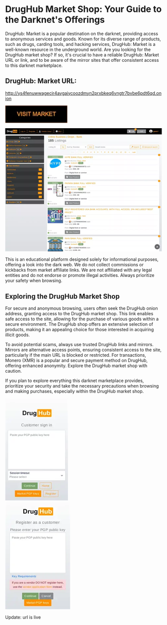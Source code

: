 # DrugHub Market Shop: Your Guide to the Darknet's Offerings

DrugHub: Market is a popular destination on the darknet, providing access to anonymous services and goods. Known for its diverse range of products, such as drugs, carding tools, and hacking services, DrugHub: Market is a well-known resource in the underground world. Are you looking for the DrugHub market shop? If so, it's crucial to have a reliable DrugHub: Market URL or link, and to be aware of the mirror sites that offer consistent access to this darknet marketplace.

## DrugHub: Market URL:

http://ys4fenuwwagecir4avgajycoozdmyn2prxbkeq6vngtr7bvbe6pdt6qd.onion

[<img src="/settings/side.webp" width="200">](http://ys4fenuwwagecir4avgajycoozdmyn2prxbkeq6vngtr7bvbe6pdt6qd.onion)


<a href="http://ys4fenuwwagecir4avgajycoozdmyn2prxbkeq6vngtr7bvbe6pdt6qd.onion"><img src="/settings/sheet.webp" alt="image" style="max-width: 100%;"><a>

This is an educational platform designed solely for informational purposes, offering a look into the dark web. We do not collect commissions or kickbacks from market affiliate links. We are not affiliated with any legal entities and do not endorse or promote illegal activities. Always prioritize your safety when browsing.

## Exploring the DrugHub Market Shop

For secure and anonymous browsing, users often seek the DrugHub onion address, granting access to the DrugHub market shop. This link enables safe access to the site, allowing for the purchase of various goods within a secure environment. The DrugHub shop offers an extensive selection of products, making it an appealing choice for those interested in acquiring illicit goods.

To avoid potential scams, always use trusted DrugHub links and mirrors. Mirrors are alternative access points, ensuring consistent access to the site, particularly if the main URL is blocked or restricted. For transactions, Monero (XMR) is a popular and secure payment method on DrugHub, offering enhanced anonymity. Explore the DrugHub market shop with caution.

If you plan to explore everything this darknet marketplace provides, prioritize your security and take the necessary precautions when browsing and making purchases, especially within the DrugHub market shop.


<a href="http://ys4fenuwwagecir4avgajycoozdmyn2prxbkeq6vngtr7bvbe6pdt6qd.onion"><img src="/settings/raster.webp" alt="image" style="max-width: 100%;"><a>  
<a href="http://ys4fenuwwagecir4avgajycoozdmyn2prxbkeq6vngtr7bvbe6pdt6qd.onion"><img src="/settings/thin.webp" alt="image" style="max-width: 100%;"><a>





Update: url is live